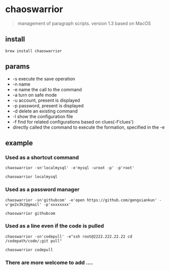 # chaoswarrior

> management of paragraph scripts. version 1.3 based on MacOS


## install
	brew install chaoswarrior

## params
- -s execute the save operation
- -n name
- -e name the call to the command
- -a  turn on safe mode
- -u account, present is displayed
- -p password, present is displayed
- -d delete an existing command
- -l show the configuration file
- -f find for related configurations based on clues(-f'clues')
- directly called the command to execute the formation, specified in the -e

## example

### Used as a shortcut command
`chaoswarrior -sn'localmysql' -e'mysql -uroot -p' -p'root'`

`chaoswarrior localmysql`

### Used as a password manager
`chaoswarrior -sn'githubcom' -e'open https://github.com/gengxiankun' -u'ge2x3k2@gmail' -p'xxxxxxxx'`

`chaoswarrior githubcom`

### Used as a line even if the code is pulled
`chaoswarrior -sn'codepull' -e"ssh root@2222.222.22.22 cd /codepath/code/;git pull"`

`chaoswarrior codepull`

### There are more welcome to add ….
